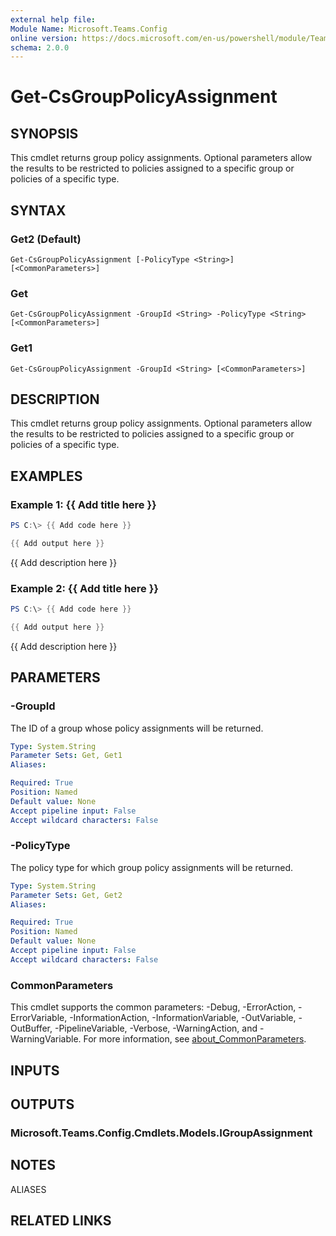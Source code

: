 ```yaml
---
external help file:
Module Name: Microsoft.Teams.Config
online version: https://docs.microsoft.com/en-us/powershell/module/Teams/get-csgrouppolicyassignment
schema: 2.0.0
---
```


# Get-CsGroupPolicyAssignment

## SYNOPSIS
This cmdlet returns group policy assignments.
Optional parameters allow the results to be restricted to policies assigned to a specific group or policies of a specific type.

## SYNTAX

### Get2 (Default)
```
Get-CsGroupPolicyAssignment [-PolicyType <String>] [<CommonParameters>]
```

### Get
```
Get-CsGroupPolicyAssignment -GroupId <String> -PolicyType <String> [<CommonParameters>]
```

### Get1
```
Get-CsGroupPolicyAssignment -GroupId <String> [<CommonParameters>]
```

## DESCRIPTION
This cmdlet returns group policy assignments.
Optional parameters allow the results to be restricted to policies assigned to a specific group or policies of a specific type.

## EXAMPLES

### Example 1: {{ Add title here }}
```powershell
PS C:\> {{ Add code here }}

{{ Add output here }}
```

{{ Add description here }}

### Example 2: {{ Add title here }}
```powershell
PS C:\> {{ Add code here }}

{{ Add output here }}
```

{{ Add description here }}

## PARAMETERS

### -GroupId
The ID of a group whose policy assignments will be returned.

```yaml
Type: System.String
Parameter Sets: Get, Get1
Aliases:

Required: True
Position: Named
Default value: None
Accept pipeline input: False
Accept wildcard characters: False
```

### -PolicyType
The policy type for which group policy assignments will be returned.

```yaml
Type: System.String
Parameter Sets: Get, Get2
Aliases:

Required: True
Position: Named
Default value: None
Accept pipeline input: False
Accept wildcard characters: False
```

### CommonParameters
This cmdlet supports the common parameters: -Debug, -ErrorAction, -ErrorVariable, -InformationAction, -InformationVariable, -OutVariable, -OutBuffer, -PipelineVariable, -Verbose, -WarningAction, and -WarningVariable. For more information, see [about_CommonParameters](http://go.microsoft.com/fwlink/?LinkID=113216).

## INPUTS

## OUTPUTS

### Microsoft.Teams.Config.Cmdlets.Models.IGroupAssignment

## NOTES

ALIASES

## RELATED LINKS

